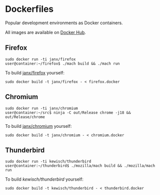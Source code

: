 # Dockerfiles

Popular development environments as Docker containers.

All images are available on [Docker Hub](https://hub.docker.com/u/janx/).

## Firefox

    sudo docker run -ti janx/firefox
    user@container:~/firefox$ ./mach build && ./mach run

To build [janx/firefox](https://hub.docker.com/r/janx/firefox/) yourself:

    sudo docker build -t janx/firefox - < firefox.docker

## Chromium

    sudo docker run -ti janx/chromium
    user@container:~/src$ ninja -C out/Release chrome -j18 && out/Release/chrome

To build [janx/chromium](https://hub.docker.com/r/janx/chromium/) yourself:

    sudo docker build -t janx/chromium - < chromium.docker

## Thunderbird

    sudo docker run -ti kewisch/thunderbird
    user@container:~/thunderbird$ ./mozilla/mach build && ./mozilla/mach run

To build *kewisch/thunderbird* yourself:

    sudo docker build -t kewisch/thunderbird - < thunderbird.docker
